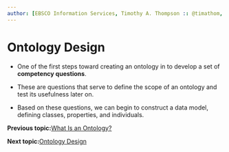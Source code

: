 ```yaml
---
author: [EBSCO Information Services, Timothy A. Thompson :: @timathom, @timathom@indieweb.social]
---
```


# Ontology Design

-   One of the first steps toward creating an ontology in to develop a set of **competency questions**.

-   These are questions that serve to define the scope of an ontology and test its usefulness later on.

-   Based on these questions, we can begin to construct a data model, defining classes, properties, and individuals.


**Previous topic:**[What Is an Ontology?](../../day_1/lesson_3/what_is_an_ontology.md)

**Next topic:**[Ontology Design](../../day_1/lesson_3/ontology_design_2.md)

